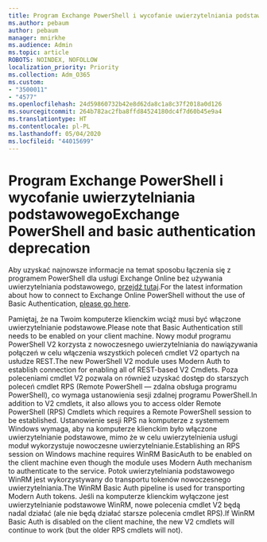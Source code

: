 ```yaml
---
title: Program Exchange PowerShell i wycofanie uwierzytelniania podstawowego
ms.author: pebaum
author: pebaum
manager: mnirkhe
ms.audience: Admin
ms.topic: article
ROBOTS: NOINDEX, NOFOLLOW
localization_priority: Priority
ms.collection: Adm_O365
ms.custom:
- "3500011"
- "4577"
ms.openlocfilehash: 24d59860732b42e8d62da8c1a8c37f2018a0d126
ms.sourcegitcommit: 264b782ac2fba8ffd84524180dc4f7d60b45e9a4
ms.translationtype: HT
ms.contentlocale: pl-PL
ms.lasthandoff: 05/04/2020
ms.locfileid: "44015699"
---
```

# <a name="exchange-powershell-and-basic-authentication-deprecation"></a><span data-ttu-id="bccaa-102">Program Exchange PowerShell i wycofanie uwierzytelniania podstawowego</span><span class="sxs-lookup"><span data-stu-id="bccaa-102">Exchange PowerShell and basic authentication deprecation</span></span>

<span data-ttu-id="bccaa-103">Aby uzyskać najnowsze informacje na temat sposobu łączenia się z programem PowerShell dla usługi Exchange Online bez używania uwierzytelniania podstawowego, [przejdź tutaj](https://aka.ms/psbasicauth).</span><span class="sxs-lookup"><span data-stu-id="bccaa-103">For the latest information about how to connect to Exchange Online PowerShell without the use of Basic Authentication, [please go here](https://aka.ms/psbasicauth).</span></span>

<span data-ttu-id="bccaa-104">Pamiętaj, że na Twoim komputerze klienckim wciąż musi być włączone uwierzytelnianie podstawowe.</span><span class="sxs-lookup"><span data-stu-id="bccaa-104">Please note that Basic Authentication still needs to be enabled on your client machine.</span></span>
<span data-ttu-id="bccaa-105">Nowy moduł programu PowerShell V2 korzysta z nowoczesnego uwierzytelniania do nawiązywania połączeń w celu włączenia wszystkich poleceń cmdlet V2 opartych na usłudze REST.</span><span class="sxs-lookup"><span data-stu-id="bccaa-105">The new PowerShell V2 module uses Modern Auth to establish connection for enabling all of REST-based V2 Cmdlets.</span></span> <span data-ttu-id="bccaa-106">Poza poleceniami cmdlet V2 pozwala on również uzyskać dostęp do starszych poleceń cmdlet RPS (Remote PowerShell — zdalna obsługa programu PowerShell), co wymaga ustanowienia sesji zdalnej programu PowerShell.</span><span class="sxs-lookup"><span data-stu-id="bccaa-106">In addition to V2 cmdlets, it also allows you to access older Remote PowerShell (RPS) Cmdlets which requires a Remote PowerShell session to be established.</span></span> <span data-ttu-id="bccaa-107">Ustanowienie sesji RPS na komputerze z systemem Windows wymaga, aby na komputerze klienckim było włączone uwierzytelnianie podstawowe, mimo że w celu uwierzytelnienia usługi moduł wykorzystuje nowoczesne uwierzytelnianie.</span><span class="sxs-lookup"><span data-stu-id="bccaa-107">Establishing an RPS session on Windows machine requires WinRM BasicAuth to be enabled on the client machine even though the module uses Modern Auth mechanism to authenticate to the service.</span></span> <span data-ttu-id="bccaa-108">Potok uwierzytelniania podstawowego WinRM jest wykorzystywany do transportu tokenów nowoczesnego uwierzytelniania.</span><span class="sxs-lookup"><span data-stu-id="bccaa-108">The WinRM Basic Auth pipeline is used for transporting Modern Auth tokens.</span></span> <span data-ttu-id="bccaa-109">Jeśli na komputerze klienckim wyłączone jest uwierzytelnianie podstawowe WinRM, nowe polecenia cmdlet V2 będą nadal działać (ale nie będą działać starsze polecenia cmdlet RPS).</span><span class="sxs-lookup"><span data-stu-id="bccaa-109">If WinRM Basic Auth is disabled on the client machine, the new V2 cmdlets will continue to work (but the older RPS cmdlets will not).</span></span>
